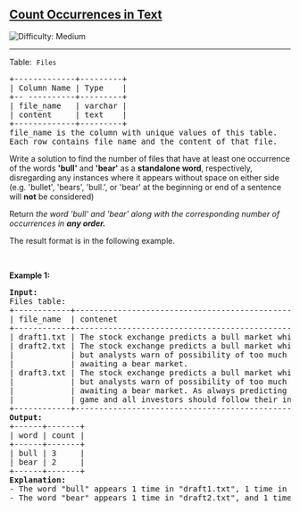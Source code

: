 <h2><a href="https://leetcode.com/problems/count-occurrences-in-text">Count Occurrences in Text</a></h2> <img src='https://img.shields.io/badge/Difficulty-Medium-orange' alt='Difficulty: Medium' /><hr><p>Table:<font face="monospace"> <code>Files</code></font></p>

<pre>
+-------------+---------+
| Column Name | Type    |
+-- ----------+---------+
| file_name   | varchar |
| content     | text    |
+-------------+---------+
file_name is the column with unique values of this table. 
Each row contains file_name and the content of that file.
</pre>

<p>Write a solution to find&nbsp;the number of files that have at least one occurrence of the words&nbsp;<strong>&#39;bull&#39;</strong> and <strong>&#39;bear&#39;</strong> as a <strong>standalone word</strong>, respectively, disregarding any instances where it appears without space on either side (e.g. &#39;bullet&#39;,&nbsp;&#39;bears&#39;, &#39;bull.&#39;,&nbsp;or &#39;bear&#39;&nbsp;at the beginning or end of a sentence will <strong>not</strong> be considered)&nbsp;</p>

<p>Return <em>the word &#39;bull&#39; and &#39;bear&#39; along with the corresponding number of occurrences in <strong>any order.</strong></em></p>

<p>The result format is in the following example.</p>

<p>&nbsp;</p>
<p><strong class="example">Example 1:</strong></p>

<pre>
<strong>Input:</strong>&nbsp;
Files table:
+------------+----------------------------------------------------------------------------------+
| file_name  | contenet                                                                         | 
+------------+----------------------------------------------------------------------------------+
| draft1.txt | The stock exchange predicts a bull market which would make many investors happy. | 
| draft2.txt | The stock exchange predicts a bull market which would make many investors happy, |
|&nbsp;           | but analysts warn of possibility of too much optimism and that in fact we are    |
|&nbsp;           | awaiting a bear market.                                                          | 
| draft3.txt | The stock exchange predicts a bull market which would make many investors happy, |
|&nbsp;           | but analysts warn of possibility of too much optimism and that in fact we are    |
|&nbsp;           | awaiting a bear market. As always predicting the future market is an uncertain   |
|            | game and all investors should follow their instincts and best practices.         | 
+------------+----------------------------------------------------------------------------------+
<strong>Output:</strong>&nbsp;
+------+-------+
| word | count | &nbsp;
+------+-------+
| bull |&nbsp;3     |&nbsp;
| bear |&nbsp;2     | 
+------+-------+
<strong>Explanation:</strong>&nbsp;
- The word &quot;bull&quot; appears 1 time in &quot;draft1.txt&quot;, 1 time in &quot;draft2.txt&quot;, and 1 time in &quot;draft3.txt&quot;. Therefore, the total number of occurrences for the word &quot;bull&quot; is 3.
- The word &quot;bear&quot; appears 1 time in &quot;draft2.txt&quot;, and 1 time in &quot;draft3.txt&quot;. Therefore, the total number of occurrences for the word &quot;bear&quot; is 2.

</pre>
